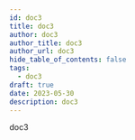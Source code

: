 ```yaml
---
id: doc3
title: doc3
author: doc3
author_title: doc3
author_url: doc3
hide_table_of_contents: false
tags:
  - doc3
draft: true
date: 2023-05-30
description: doc3
---
```

doc3